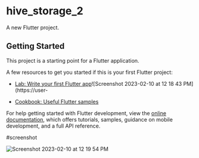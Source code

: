 # hive_storage_2

A new Flutter project.

## Getting Started

This project is a starting point for a Flutter application.

A few resources to get you started if this is your first Flutter project:

- [Lab: Write your first Flutter app](https://docs.flutter.dev/get-started/codelab)![Screenshot 2023-02-10 at 12 18 43 PM](https://user-

- [Cookbook: Useful Flutter samples](https://docs.flutter.dev/cookbook)

For help getting started with Flutter development, view the
[online documentation](https://docs.flutter.dev/), which offers tutorials,
samples, guidance on mobile development, and a full API reference.

#screenshot



![Screenshot 2023-02-10 at 12 19 54 PM](https://user-images.githubusercontent.com/124235230/218022503-f66847a9-22c6-49eb-8706-2d4b563fe085.png)

